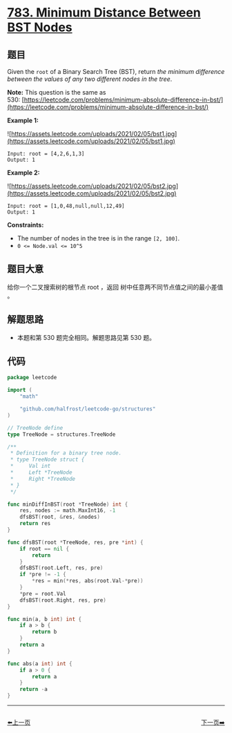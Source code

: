 # [783. Minimum Distance Between BST Nodes](https://leetcode.com/problems/minimum-distance-between-bst-nodes/)


## 题目

Given the `root` of a Binary Search Tree (BST), return *the minimum difference between the values of any two different nodes in the tree*.

**Note:** This question is the same as 530: [https://leetcode.com/problems/minimum-absolute-difference-in-bst/](https://leetcode.com/problems/minimum-absolute-difference-in-bst/)

**Example 1:**

![https://assets.leetcode.com/uploads/2021/02/05/bst1.jpg](https://assets.leetcode.com/uploads/2021/02/05/bst1.jpg)

```
Input: root = [4,2,6,1,3]
Output: 1
```

**Example 2:**

![https://assets.leetcode.com/uploads/2021/02/05/bst2.jpg](https://assets.leetcode.com/uploads/2021/02/05/bst2.jpg)

```
Input: root = [1,0,48,null,null,12,49]
Output: 1
```

**Constraints:**

- The number of nodes in the tree is in the range `[2, 100]`.
- `0 <= Node.val <= 10^5`

## 题目大意

给你一个二叉搜索树的根节点 root ，返回 树中任意两不同节点值之间的最小差值 。

## 解题思路

- 本题和第 530 题完全相同。解题思路见第 530 题。

## 代码

```go
package leetcode

import (
	"math"

	"github.com/halfrost/leetcode-go/structures"
)

// TreeNode define
type TreeNode = structures.TreeNode

/**
 * Definition for a binary tree node.
 * type TreeNode struct {
 *     Val int
 *     Left *TreeNode
 *     Right *TreeNode
 * }
 */

func minDiffInBST(root *TreeNode) int {
	res, nodes := math.MaxInt16, -1
	dfsBST(root, &res, &nodes)
	return res
}

func dfsBST(root *TreeNode, res, pre *int) {
	if root == nil {
		return
	}
	dfsBST(root.Left, res, pre)
	if *pre != -1 {
		*res = min(*res, abs(root.Val-*pre))
	}
	*pre = root.Val
	dfsBST(root.Right, res, pre)
}

func min(a, b int) int {
	if a > b {
		return b
	}
	return a
}

func abs(a int) int {
	if a > 0 {
		return a
	}
	return -a
}
```


----------------------------------------------
<div style="display: flex;justify-content: space-between;align-items: center;">
<p><a href="https://books.halfrost.com/leetcode/ChapterFour/0700~0799/0781.Rabbits-in-Forest/">⬅️上一页</a></p>
<p><a href="https://books.halfrost.com/leetcode/ChapterFour/0700~0799/0784.Letter-Case-Permutation/">下一页➡️</a></p>
</div>
